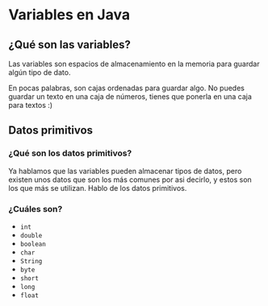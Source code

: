 # Variables en Java

## ¿Qué son las variables?

Las variables son espacios de almacenamiento en la memoria para guardar algún tipo de dato.

En pocas palabras, son cajas ordenadas para guardar algo. No puedes guardar un texto en una caja de números, tienes que ponerla en una caja para textos :)

## Datos primitivos

### ¿Qué son los datos primitivos?

Ya hablamos que las variables pueden almacenar tipos de datos, pero existen unos datos que son los más comunes por asi decirlo, y estos son los que más se utilizan. Hablo de los datos primitivos.

### ¿Cuáles son?
- `int`
- `double`
- `boolean`
- `char`
- `String`
- `byte`
- `short`
- `long`
- `float`

